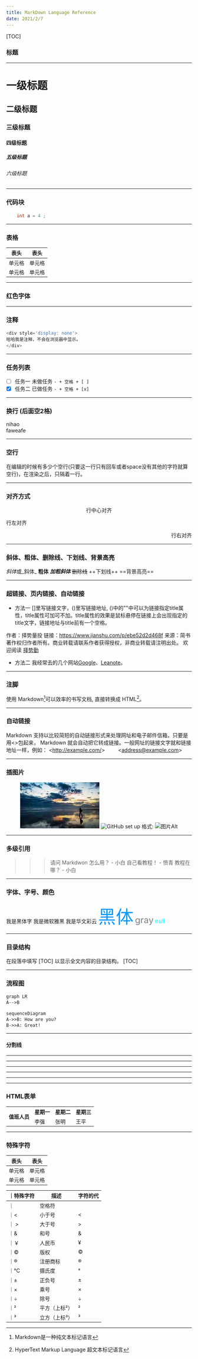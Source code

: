 ```yaml
---
title: MarkDown Language Reference
date: 2021/2/7
---
```


[TOC]

### 标题
---
# 一级标题
## 二级标题
### 三级标题
#### 四级标题
##### 五级标题
###### 六级标题  <!--最多6级标题-->
----
### 代码块
~~~c
    int a = 4 ;
~~~
---
### 表格
|  表头   | 表头  |
|  ----  | ----  |
| 单元格  | 单元格 |
| 单元格  | 单元格 |
---
### 红色字体

---
### 注释
~~~javascript
<div style='display: none'>
哈哈我是注释，不会在浏览器中显示。
</div>
~~~
---
### 任务列表
- [ ] 任务一 未做任务 `- + 空格 + [ ]`
- [x] 任务二 已做任务 `- + 空格 + [x]`
---
### 换行 (后面空2格)
nihao  
faweafe

---
### 空行
在编辑的时候有多少个空行(只要这一行只有回车或者space没有其他的字符就算空行)，在渲染之后，只隔着一行。

--- 
### 对齐方式
<center>行中心对齐</center>
<p align="left">行左对齐</p>
<p align="right">行右对齐</p>

---
### 斜体、粗体、删除线、下划线、背景高亮
*斜体*或_斜体_
**粗体**
***加粗斜体***
~~删除线~~
++下划线++
==背景高亮==

--- 
### 超链接、页内链接、自动链接
* 方法一
[]里写链接文字，()里写链接地址, ()中的""中可以为链接指定title属性，title属性可加可不加。title属性的效果是鼠标悬停在链接上会出现指定的 title文字，链接地址与title前有一个空格。

作者：择势量投
链接：https://www.jianshu.com/p/ebe52d2d468f
来源：简书
著作权归作者所有。商业转载请联系作者获得授权，非商业转载请注明出处。
欢迎阅读 [择势勤](https://www.jianshu.com/u/16d77399d3a7 "择势勤")
* 方法二
我经常去的几个网站[Google][1]、[Leanote][2]。

[1]:http://www.google.com 
[2]:http://www.leanote.com



--- 
### 注脚
使用 Markdown[^1]可以效率的书写文档, 直接转换成 HTML[^2]。

[^1]:Markdown是一种纯文本标记语言

[^2]:HyperText Markup Language 超文本标记语言


--- 
### 自动链接
Markdown 支持以比较简短的自动链接形式来处理网址和电子邮件信箱，只要是用<>包起来， Markdown 就会自动把它转成链接。一般网址的链接文字就和链接地址一样，例如：
&lt;http://example.com/&gt; &emsp;&emsp; 
&lt;address@example.com&gt;

---
### 插图片
<center>  <!--开始居中对齐-->

![GitHub set up](./images/1.jpg "图片Title")
![GitHub set up](http://zh.mweb.im/asset/img/set-up-git.gif "图片Title")
格式: ![图片Alt](图片地址 "图片Title")
</center> <!--结束居中对齐-->


--- 
### 多级引用
>>> 请问 Markdwon 怎么用？ - 小白
>> 自己看教程！ - 愤青
> 教程在哪？ - 小白

---
### 字体、字号、颜色
<font face="黑体">我是黑体字</font>
<font face="微软雅黑">我是微软雅黑</font>
<font face="STCAIYUN">我是华文彩云</font>
<font color=#0099ff size=12 face="黑体">黑体</font>
<font color=gray size=5>gray</font>
<font color=#00ffff size=3>null</font>

--- 
### 目录结构
在段落中填写 [TOC] 以显示全文内容的目录结构。
    [TOC]

--- 
### 流程图
```
graph LR
A-->B
```
```
sequenceDiagram
A->>B: How are you?
B->>A: Great!
```

--- 
#### 分割线
* * *
***
*****
- - -
-----------


--- 
### HTML表单
<center>
<table>
<tr>
<th rowspan="2">值班人员</th>
<th>星期一</th>
<th>星期二</th>
<th>星期三</th>
</tr>
<tr>
<td>李强</td>
<td>张明</td>
<td>王平</td>
</tr>
</table>

</center>


---
### 特殊字符
|  表头   | 表头  |
|  ----  | ----  |
| 单元格  | 单元格 |
| 单元格  | 单元格 |

｜特殊字符 | 描述 | 字符的代|
 |  ----  | ----  | ----  |
｜   | 空格符 |	&nbsp;|
｜< | 小于号 |	&lt; |
｜ > | 大于号 | &gt; |
｜&	 | 和号	| &amp;|
｜￥	 | 人民币 | &yen;|
｜©	 | 版权	| &copy;|
｜®	 | 注册商标	| &reg;|
｜°C | 摄氏度 | &deg;|
｜±	 | 正负号 | &plusmn;|
｜×	| 乘号 | &times;|
｜÷	| 除号 | &divide;|
｜²	| 平方（上标²）| &sup2;|
｜³	| 立方（上标³）| &sup3;|


